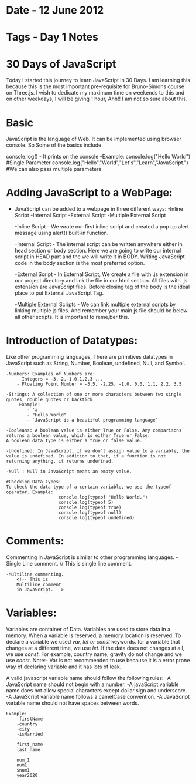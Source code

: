# Date - 12 June 2012
# Tags - Day 1 Notes

# 30 Days of JavaScript

Today I started this journey to learn JavaScript in 30 Days. I am learning this because this is the most important pre-requisite for Bruno-Simons course on Three.js. I wish to dedicate my maximum time on weekends to this and on other weekdays, I will be giving 1 hour, Ahh!! I am not so sure about this.

# Basic 
JavaScript is the language of Web. It can be implemented using browser console. So Some of the basics include.

console.log() - It prints on the console
-Example:
            console.log("Hello World")   #Single Parameter
            console.log("Hello","World","Let's","Learn","JavaScript.")     #We can also pass multiple parameters



# Adding JavaScript to a WebPage:
- JavaScript can be added to a webpage in three different ways:
    -Inline Script
    -Internal Script
    -External Script
    -Multiple External Script

    -Inline Script - We wrote our first inline script and created a pop up alert message using alert() built-in function.

    -Internal Script - The internal script can be written anywhere either in head section or body section. Here we are going to write our internal script in HEAD part and the we will write it in BODY. Writing JavaScript code in the body section is the most preferred option.

    -External Script - In External Script, We create a file with .js extension in our project directory and link the file in our html section. All files with .js extension are JavaScript files. Before closing tag of the body is the ideal place to put External JavaScript Tag.

    -Multiple External Scripts - We can link multiple external scripts by linking multiple js files. And remember your main.js file should be below all other scripts. It is important to reme,ber this.


# Introduction of Datatypes:
Like other programming languages, There are primitives datatypes in JavaScript such as String, Number, Boolean, undefined, Null, and Symbol.

    -Numbers: Examples of Numbers are:
        - Integers = -3,-2,-1,0,1,2,3 ...
        - Floating Point Number = -3.5, -2.25, -1.0, 0.0, 1.1, 2.2, 3.5
        
    -Strings: A collection of one or more characters between two single quotes, double quotes or backtick.
        -Example:
            - 'a'
            - "Hello World"
            - `JavaScript is a beautiful programming language`
    
    -Booleans: A boolean value is either True or False. Any comparisons returns a boolean value, which is either True or False.
    A boolean data type is either a true or false value.

    -Undefined: In JavaScript, if we don't assign value to a variable, the value is undefined. In addition to that, if a function is not returning anything, it returns undefined.

    -Null : Null in JavaScript means an empty value.

    #Checking Data Types:
    To check the data type of a certain variable, we use the typeof operator. Example:
                        console.log(typeof "Hello World.")
                        console.log(typeof 5)
                        console.log(typeof true)
                        console.log(typeof null)
                        console.log(typeof undefined)

# Comments:
Commenting in JavaScript is similar to other programming languages.
    -Single Line comment.
        // This is single line comment.

    -Multiline commenting.
        <!-- This is 
        Multiline comment
        in JavaScript. -->

# Variables:
Variables are container of Data. Variables are used to store data in a memory. When a variable is reserved, a memory location is reserved. 
To declare a variable we used *var, let or const* keywords.
for a variable that changes at a different time, we use *let*. If the data does not changes at all, we use *const*. For example, country name, gravity do not change and we use *const*.
Note:- Var is not recommended to use because it is a error prone way of declaring variable and it has lots of leak.

A valid javascript variable name should follow the following rules:
    -A JavaScript name should not begin with a number.
    -A javaScript variable name does not allow special characters except dollar sign and underscore.
    -A JavaScript variable name follows a camelCase convention.
    -A JavaScript variable name should not have spaces between words.

    Example:
        -firstName
        -country
        -city
        -isMarried

        first_name
        last_name

        num_1
        num1
        $num1
        year2020
